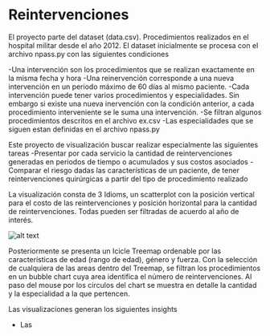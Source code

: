 # Reintervenciones

El proyecto parte del dataset (data.csv). Procedimientos realizados en el hospital militar desde el año 2012. El dataset inicialmente se procesa con el archivo npass.py con las siguientes condiciones

  -Una intervención son los procedimientos que se realizan exactamente en la misma fecha y hora
  -Una reinervención corresponde a una nueva intervención en un periodo máximo de 60 días al mismo paciente.
  -Cada intervención puede tener varios procedimientos y especialidades. Sin embargo si existe una nueva inervención con la condición anterior, a cada procedimiento interveniente se le suma una intervención.
  -Se filtran algunos procedimientos descritos en el archivo ex.csv
  -Las especialidades que se siguen estan definidas en el archivo npass.py
 
Este proyecto de visualización buscar realizar especialmente las siguientes tareas
  -Presentar por cada servicio la cantidad de reintervenciones generadas en periodos de tiempo o acumulados y sus costos asociados
  -Comparar el riesgo dadas las características de un paciente, de tener reintervenciones quirúrgicas a partir del tipo de procedimiento realizado

La visualización consta de 3 Idioms, un scatterplot con la posición vertical para el costo de las reintervenciones y posición horizontal para la cantidad de reintervenciones. Todas pueden ser filtradas de acuerdo al año de interés.

![alt text](https://alefro77.github.io/reintervenciones2/first.png)

Posteriormente se presenta un Icicle Treemap ordenable por las características de edad (rango de edad), género y fuerza. Con la selección de cualquiera de las areas dentro del Treemap, se filtran los procedimientos en un bubble chart cuya area identifica el número de reintervenciones. Al paso del mouse por los circulos del chart se muestra en detalle la cantidad y la especialidad a la que pertencen.

Las visualizaciones generan los siguientes insights
  - Las  


